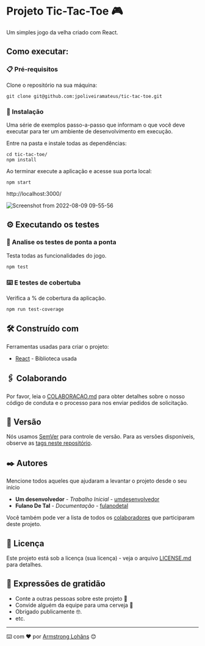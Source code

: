 # Projeto Tic-Tac-Toe 🎮

Um simples jogo da velha criado com React.

## Como executar:

### 📋 Pré-requisitos

Clone o repositório na sua máquina:

```
git clone git@github.com:jpoliveiramateus/tic-tac-toe.git
```

### 🔧 Instalação

Uma série de exemplos passo-a-passo que informam o que você deve executar para ter um ambiente de desenvolvimento em execução.

Entre na pasta e instale todas as dependências:

```
cd tic-tac-toe/
npm install
```

Ao terminar execute a aplicação e acesse sua porta local:

```
npm start
```
http://localhost:3000/

![Screenshot from 2022-08-09 09-55-56](https://user-images.githubusercontent.com/99822908/183652713-a0858f43-66da-4401-8be3-12344e5d98ae.png)


## ⚙️ Executando os testes

### 🔩 Analise os testes de ponta a ponta

Testa todas as funcionalidades do jogo.

```
npm test
```

### ⌨️ E testes de cobertuba

Verifica a % de cobertura da aplicação.

```
npm run test-coverage
```

## 🛠️ Construído com

Ferramentas usadas para criar o projeto:

* [React](https://pt-br.reactjs.org/) - Biblioteca usada

## 🖇️ Colaborando

Por favor, leia o [COLABORACAO.md](https://gist.github.com/usuario/linkParaInfoSobreContribuicoes) para obter detalhes sobre o nosso código de conduta e o processo para nos enviar pedidos de solicitação.

## 📌 Versão

Nós usamos [SemVer](http://semver.org/) para controle de versão. Para as versões disponíveis, observe as [tags neste repositório](https://github.com/suas/tags/do/projeto). 

## ✒️ Autores

Mencione todos aqueles que ajudaram a levantar o projeto desde o seu início

* **Um desenvolvedor** - *Trabalho Inicial* - [umdesenvolvedor](https://github.com/linkParaPerfil)
* **Fulano De Tal** - *Documentação* - [fulanodetal](https://github.com/linkParaPerfil)

Você também pode ver a lista de todos os [colaboradores](https://github.com/usuario/projeto/colaboradores) que participaram deste projeto.

## 📄 Licença

Este projeto está sob a licença (sua licença) - veja o arquivo [LICENSE.md](https://github.com/usuario/projeto/licenca) para detalhes.

## 🎁 Expressões de gratidão

* Conte a outras pessoas sobre este projeto 📢
* Convide alguém da equipe para uma cerveja 🍺 
* Obrigado publicamente 🤓.
* etc.


---
⌨️ com ❤️ por [Armstrong Lohãns](https://gist.github.com/lohhans) 😊
